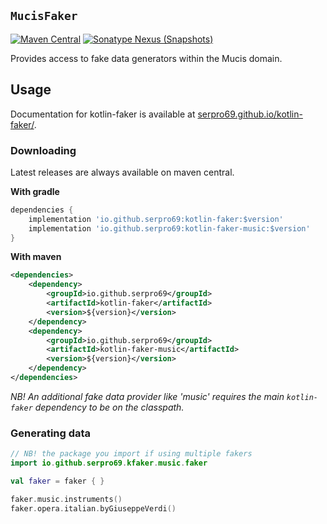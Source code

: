 ## `MucisFaker`

[![Maven Central](https://img.shields.io/maven-central/v/io.github.serpro69/kotlin-faker-music?style=for-the-badge)](https://search.maven.org/artifact/io.github.serpro69/kotlin-faker-music)
[![Sonatype Nexus (Snapshots)](https://img.shields.io/nexus/s/io.github.serpro69/kotlin-faker-music?label=snapshot-version&server=https%3A%2F%2Foss.sonatype.org&style=for-the-badge&color=yellow)](#downloading)

Provides access to fake data generators within the Mucis domain.

## Usage

Documentation for kotlin-faker is available at [serpro69.github.io/kotlin-faker/](https://serpro69.github.io/kotlin-faker/).

### Downloading

Latest releases are always available on maven central.

**With gradle**

```groovy
dependencies {
    implementation 'io.github.serpro69:kotlin-faker:$version'
    implementation 'io.github.serpro69:kotlin-faker-music:$version'
}
```  

**With maven**

```xml
<dependencies>
    <dependency>
        <groupId>io.github.serpro69</groupId>
        <artifactId>kotlin-faker</artifactId>
        <version>${version}</version>
    </dependency>
    <dependency>
        <groupId>io.github.serpro69</groupId>
        <artifactId>kotlin-faker-music</artifactId>
        <version>${version}</version>
    </dependency>
</dependencies>
```  

_NB! An additional fake data provider like 'music' requires the main `kotlin-faker` dependency to be on the classpath._

### Generating data

```kotlin
// NB! the package you import if using multiple fakers
import io.github.serpro69.kfaker.music.faker

val faker = faker { }

faker.music.instruments()
faker.opera.italian.byGiuseppeVerdi()
```
